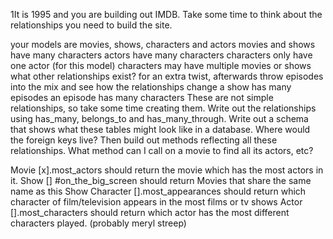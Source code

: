 1It is 1995 and you are building out IMDB. Take some time to think about the relationships you need to build the site.

your models are movies, shows, characters and actors
movies and shows have many characters
actors have many characters
characters only have one actor (for this model)
characters may have multiple movies or shows
what other relationships exist?
for an extra twist, afterwards throw episodes into the mix and see how the relationships change
a show has many episodes
an episode has many characters
These are not simple relationships, so take some time creating them. Write out the relationships using has_many, belongs_to and has_many_through. Write out a schema that shows what these tables might look like in a database. Where would the foreign keys live? Then build out methods reflecting all these relationships. What method can I call on a movie to find all its actors, etc?

Movie
[x].most_actors
should return the movie which has the most actors in it. 
Show
[] #on_the_big_screen
should return Movies that share the same name as this Show
Character
[].most_appearances
should return which character of film/television appears in the most films or tv shows
Actor
[].most_characters
should return which actor has the most different characters played. (probably meryl streep)